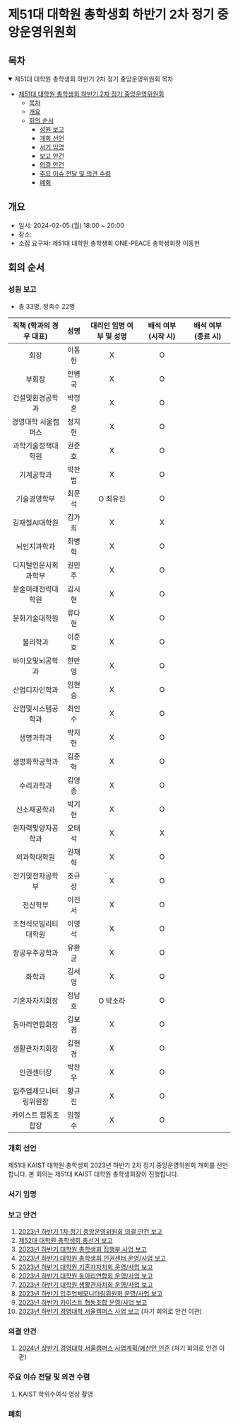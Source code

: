 제51대 대학원 총학생회 하반기 2차 정기 중앙운영위원회 
===

## 목차

<details open>
<summary>제51대 대학원 총학생회 하반기 2차 정기 중앙운영위원회 목차</summary>
  
- [제51대 대학원 총학생회 하반기 2차 정기 중앙운영위원회](#제51대-대학원-총학생회-하반기-2차-정기-중앙운영위원회)
	- [목차](#목차)
	- [개요](#개요)
	- [회의 순서](#회의-순서)
		- [성원 보고](#성원-보고)
		- [개회 선언](#개회-선언)
		- [서기 임명](#서기-임명)
		- [보고 안건](#보고-안건)
		- [의결 안건](#의결-안건)
		- [주요 이슈 전달 및 의견 수렴](#주요-이슈-전달-및-의견-수렴)
		- [폐회](#폐회)
</details>

## 개요 

- 일시: 2024-02-05 (월) 18:00 ~ 20:00
- 장소: 
- 소집 요구자: 제51대 대학원 총학생회 ONE-PEACE 총학생회장 이동헌

## 회의 순서
### 성원 보고
- 총 33명, 정족수 22명

| 직책 (학과의 경우 대표) | 성명 | 대리인 임명 여부 및 성명 | 배석 여부 (시작 시) | 배석 여부 (종료 시) |
|:---:|:---:|:---:|:---:|:---:|
| 회장 | 이동헌 |X | O| |
| 부회장 | 안병국 |X | O| |
| 건설및환경공학과 | 박정훈 |X |O | |
| 경영대학 서울캠퍼스 | 정지현 |X |O | |
| 과학기술정책대학원 | 권준호 |X |O | |
| 기계공학과 | 박찬범 |X |O | |
| 기술경영학부 | 최문석 | O 최유진 |O | |
| 김재철AI대학원 | 김가희 |X |X | |
| 뇌인지과학과 | 최병혁 |X |O | |
| 디지털인문사회과학부 | 권민주 |X | O|
| 문술미래전략대학원 | 김시현 |X | O|
| 문화기술대학원 | 류다현 |X |O |
| 물리학과 | 이준호 |X |O | |
| 바이오및뇌공학과 | 한만영 |X | O| |
| 산업디자인학과 | 임현승 |X |O | |
| 산업및시스템공학과 | 최인수 |X |O | |
| 생명과학과 | 박지현 | X|O | |
| 생명화학공학과 | 김준혁 |X |O | |
| 수리과학과 | 김영종 | X|O | |
| 신소재공학과 | 박기현 | X| O| |
| 원자력및양자공학과 | 오태석 |X |X | |
| 의과학대학원 | 권재혁 |X | O| |
| 전기및전자공학부 | 조규상 |X |O | |
| 전산학부 | 이진서 |X |O | |
| 조천식모빌리티대학원 | 이영석 | X|O | |
| 항공우주공학과 | 유환균 | X|O | |
| 화학과 | 김서영 | X|O | |
| 기혼자자치회장 | 정남호 | O 박소라 |O | |
| 동아리연합회장 | 김보겸 | X| O| |
| 생활관자치회장 | 김현경 | X| O| |
| 인권센터장 | 박찬우 |X|O | |
| 입주업체모니터링위원장 | 황규진 |X |O | |
| 카이스트 협동조합장 | 임철수 |X |O | |

### 개회 선언
제51대 KAIST 대학원 총학생회 2023년 하반기 2차 정기 중앙운영위원회 개회를 선언합니다. 본 회의는 제51대 KAIST 대학원 총학생회장이 진행합니다.

### 서기 임명


### 보고 안건
1. [2023년 하반기 1차 정기 중앙운영위원회 의결 안건 보고](보고안건/의결안건보고.md)
2. [제52대 대학원 총학생회 총선거 보고](보고안건/52대_총선거보고.md)
3. [2023년 하반기 대학원 총학생회 집행부 사업 보고](보고안건/집행부사업보고.md)
4. [2023년 하반기 대학원 총학생회 인권센터 운영/사업 보고](보고안건/인권센터_사업보고.md)
5. [2023년 하반기 대학원 기혼자자치회 운영/사업 보고](보고안건/기자회_사업보고.md)
6. [2023년 하반기 대학원 동아리연합회 운영/사업 보고](보고안건/동연_사업보고.md)
7. [2023년 하반기 대학원 생활관자치회 운영/사업 보고](보고안건/생자회_사업보고.md)
8. [2023년 하반기 입주업체모니터링위원회 운영/사업 보고](보고안건/입모위_사업보고.md)
9. [2023년 하반기 카이스트 협동조합 운영/사업 보고](보고안건/협동조합_사업보고.md)
10. [2023년 하반기 경영대학 서울캠퍼스 사업 보고](보고안건/경영대학_사업보고.md) (차기 회의로 안건 이관)

### 의결 안건
1. [2024년 상반기 경영대학 서울캠퍼스 사업계획/예산안 인준](의결안건/경영대학_사업계획.md) (차기 회의로 안건 이관) 

### 주요 이슈 전달 및 의견 수렴
1. KAIST 학위수여식 영상 촬영

### 폐회

